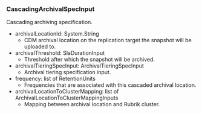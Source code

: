 ### CascadingArchivalSpecInput
Cascading archiving specification.

- archivalLocationId: System.String
  - CDM archival location on the replication target the snapshot will be uploaded to.
- archivalThreshold: SlaDurationInput
  - Threshold after which the snapshot will be archived.
- archivalTieringSpecInput: ArchivalTieringSpecInput
  - Archival tiering specification input.
- frequency: list of RetentionUnits
  - Frequencies that are associated with this cascaded archival location.
- archivalLocationToClusterMapping: list of ArchivalLocationToClusterMappingInputs
  - Mapping between archival location and Rubrik cluster.
